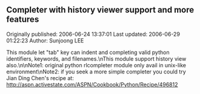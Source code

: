 ## Completer with history viewer support and more features

Originally published: 2006-06-24 13:37:01
Last updated: 2006-06-29 01:22:23
Author: Sunjoong LEE

This module let "tab" key can indent and completing valid python identifiers, keywords, and filenames.\nThis module support history view also.\n\nNote1: original python rlcompleter module only avail in unix-like environment\nNote2: if you seek a more simple completer you could try Jian Ding Chen's recipe at: http://aspn.activestate.com/ASPN/Cookbook/Python/Recipe/496812
